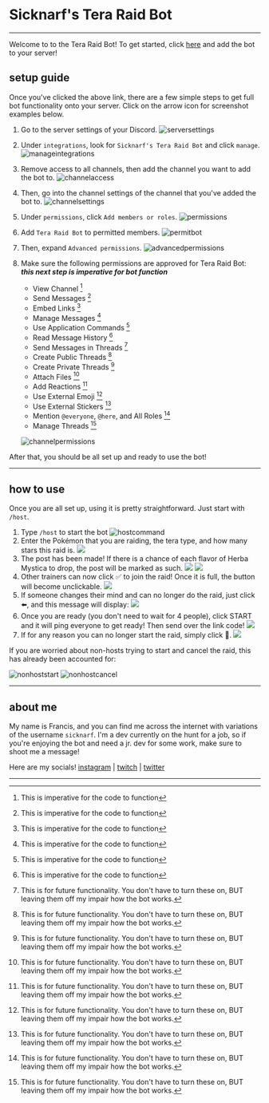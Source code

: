 # Sicknarf's Tera Raid Bot

___

Welcome to to the Tera Raid Bot! To get started, click [here](https://discord.com/api/oauth2/authorize?client_id=1064068854071963698&permissions=2198888513521&scope=bot%20applications.commands) and add the bot to your server!

## setup guide

Once you've clicked the above link, there are a few simple steps to get full bot functionality onto your server. Click on the arrow icon for screenshot examples below.

1. Go to the server settings of your Discord.
    ![serversettings](assets/screenshots/setup_1.png)

2. Under `integrations`, look for `Sicknarf's Tera Raid Bot` and click `manage`.
    ![manageintegrations](assets/screenshots/setup_2.png)
3. Remove access to all channels, then add the channel you want to add the bot to.
    ![channelaccess](assets/screenshots/setup_3.png)
4. Then, go into the channel settings of the channel that you've added the bot to.
    ![channelsettings](assets/screenshots/setup_4.png)
5. Under `permissions`, click `Add members or roles`.
    ![permissions](assets/screenshots/setup_5.png)
6. Add `Tera Raid Bot` to permitted members.
    ![permitbot](assets/screenshots/setup_6.png)
7. Then, expand `Advanced permissions`.
    ![advancedpermissions](assets/screenshots/setup_7.png)
8. Make sure the following permissions are approved for Tera Raid Bot: ***this next step is imperative for bot function***
    - View Channel [^1]
    - Send Messages [^1]
    - Embed Links [^1]
    - Manage Messages [^1]
    - Use Application Commands [^1]
    - Read Message History [^1]
    - Send Messages in Threads [^bignote]
    - Create Public Threads [^bignote]
    - Create Private Threads [^bignote]
    - Attach Files [^bignote]
    - Add Reactions [^bignote]
    - Use External Emoji [^bignote]
    - Use External Stickers [^bignote]
    - Mention `@everyone`, `@here`, and All Roles [^bignote]
    - Manage Threads [^bignote]

    ![channelpermissions](assets/screenshots/setup_8.png)

After that, you should be all set up and ready to use the bot!

___

## how to use

Once you are all set up, using it is pretty straightforward. Just start with `/host`.

1. Type `/host` to start the bot
    ![hostcommand](assets/screenshots/howto_1.png)
2. Enter the Pokémon that you are raiding, the tera type, and how many stars this raid is.
    ![](assets/screenshots/howto_2.png)
3. The post has been made! If there is a chance of each flavor of Herba Mystica to drop, the post will be marked as such.
    ![](assets/screenshots/howto_3.png) ![](assets/screenshots/howto_4.png)
4. Other trainers can now click ✅ to join the raid! Once it is full, the button will become unclickable.
    ![](assets/screenshots/howto_5.png)
5. If someone changes their mind and can no longer do the raid, just click ⬅️, and this message will display:
    ![](assets/screenshots/howto_6.png)
6. Once you are ready (you don't need to wait for 4 people), click START and it will ping everyone to get ready! Then send over the link code!
    ![](assets/screenshots/howto_7.png)
7. If for any reason you can no longer start the raid, simply click 🛑.
    ![](assets/screenshots/howto_8.png)

If you are worried about non-hosts trying to start and cancel the raid, this has already been accounted for:

![nonhoststart](assets/screenshots/user_management_1.png) ![nonhostcancel](assets/screenshots/user_management_2.png)

___

## about me

My name is Francis, and you can find me across the internet with variations of the username `sicknarf`. I'm a dev currently on the hunt for a job, so if you're enjoying the bot and need a jr. dev for some work, make sure to shoot me a message!

Here are my socials! [instagram](http://instagram.com/sicknarf/) | [twitch](http://twitch.tv/sicknarf) | [twitter](http://twitter.com/sick_narf)

___
[^1]: This is imperative for the code to function
[^bignote]: This is for future functionality. 
    You don't have to turn these on,
    BUT leaving them off my impair how the bot works.